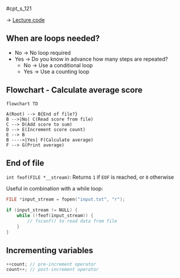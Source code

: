 #cpt_s_121 

-> [Lecture code](https://github.com/mathletedev/cpt_s/blob/main/121/lectures/2023-09-25)

## When are loops needed?

- No -> No loop required
- Yes -> Do you know in advance how many steps are repeated?
	- No -> Use a conditional loop
	- Yes -> Use a counting loop

## Flowchart - Calculate average score

```mermaid
flowchart TD

A(Root) --> B{End of file?}
B -->|No| C(Read score from file)
C --> D(Add score to sum)
D --> E(Increment score count)
E --> B
B ---->|Yes| F(Calculate average)
F --> G(Print average)
```

## End of file

`int feof(FILE *__stream)`: Returns `1` if `EOF` is reached, or `0` otherwise

Useful in combination with a while loop:
```c
FILE *input_stream = fopen("input.txt", "r");

if (input_stream != NULL) {
	while (!feof(input_stream)) {
		// fscanf() to read data from file
	}
}
```

## Incrementing variables

```c
++count; // pre-increment operator
count++; // post-increment operator
```